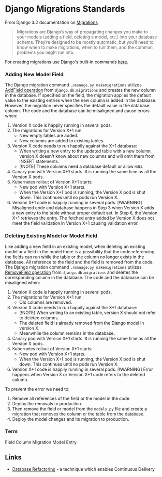 # Django Migrations Standards

From Django 3.2 documentation on [Migrations](https://docs.djangoproject.com/en/3.2/topics/migrations/#module-django.db.migrations)

> Migrations are Django’s way of propagating changes you make to your models (adding a field, deleting a model, etc.) into your database schema. They’re designed to be mostly automatic, but you’ll need to know when to make migrations, when to run them, and the common problems you might run into.

For creating migrations use Django's built-in commands [here](https://docs.djangoproject.com/en/3.2/topics/migrations/#the-commands).

### Adding New Model Field

The Django migration command `./manage.py makemigrations` utilizes [AddField operation][] from `django.db.migrations` and creates the new column in the database. If specified on the field, the migration applies the default value to the existing entries when the new column is added in the database. However, the migration never specifies the default value in the database column. The code and the database can be misaligned and cause errors when:

1. Version X code is happily running in several pods.
2. The migrations for Version X+1 run.
   - New empty tables are added.
   - New columns are added to existing tables.
3. Version X code needs to run happily against the X+1 database:
   - When writing a new entry to the updated table with a new column, version X doesn't know about new columns and will omit them from INSERT statements.
   - [!NOTE] These columns need a database default or allow `NULL`
4. Canary pod with Version X+1 starts. It is running the same time as all the Version X pods.
5. Kubernetes rollout of Version X+1 starts:
   - New pod with Version X+1 starts.
   - When the Version X+1 pod is running, the Version X pod is shut down. This continues until no pods run Version X.
6. Version X+1 code is happily running in several pods.
   [!WARNING] Misaligned code and database happens in Step 3 when Version X adds a new entry to the table without proper default set. In Step 6, the Version X+1 retrieves the entry. The fetched entry added by Version X does not meet the field validation in Version X+1 causing validation error.

<!-- TODO: MPP-3464 Add instructions to prevent or mitigate the error while add new field -->

[AddField operation]: https://docs.djangoproject.com/en/3.2/ref/migration-operations/#addfield

### Deleting Existing Model or Model Field

Like adding a new field in an existing model, when deleting an existing model or a field in the model there is a possibility that the code referencing the fields can run while the table or the column no longer exists in the database. All reference to the field and the field is removed from the code. The Django migration command `./manage.py makemigrations` utilizes [RemoveField operation][] from `django.db.migrations` and deletes the corresponding column in the database. The code and the database can be misaligned when:

1. Version X code is happily running in several pods.
2. The migrations for Version X+1 run.
   - Old columns are removed.
3. Version X code needs to run happily against the X+1 database:
   - [!NOTE] When writing to an existing table, version X should not refer to deleted columns.
   - The deleted field is already removed from the Django model in version X.
   - Meanwhile the column remains in the database.
4. Canary pod with Version X+1 starts. It is running the same time as all the Version X pods.
5. Kubernetes rollout of Version X+1 starts:
   - New pod with Version X+1 starts.
   - When the Version X+1 pod is running, the Version X pod is shut down. This continues until no pods run Version X.
6. Version X+1 code is happily running in several pods.
   [!WARNING] Error happens when Version X or Version X+1 code refers to the deleted column.

To prevent the error we need to:

1. Remove all references of the field or the model in the code.
2. Deploy the removals to production.
3. Then remove the field or model from the `models.py` file and create a migration that removes the column or the table from the database.
4. Deploy the model changes and its migration to production.

[RemoveField operation]: https://docs.djangoproject.com/en/3.2/ref/migration-operations/#removefield

### Term

<!-- TODO: MPP-3464 Add terminology definitions -->

Field
Column
Migration
Model
Entry

## Links

- [Database Refactoring] - a technique which enables Continuous Delivery

[Database Refactoring]: https://www.databaserefactoring.com/
